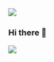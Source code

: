 <img src="https://capsule-render.vercel.app/api?type=waving&color=_#FAEC94&height=300&section=header&text=capsule%20render&fontSize=90" />


### Hi there 👋

<img src="https://img.shields.io/badge/html-yellow?style=flat-square&logo=E34F26&logoColor=black"/>



<!--
**glasspark/glasspark** is a ✨ _special_ ✨ repository because its `README.md` (this file) appears on your GitHub profile.

Here are some ideas to get you started:

- 🔭 I’m currently working on ...
- 🌱 I’m currently learning ...
- 👯 I’m looking to collaborate on ...
- 🤔 I’m looking for help with ...
- 💬 Ask me about ...
- 📫 How to reach me: ...
- 😄 Pronouns: ...
- ⚡ Fun fact: ...
-->
